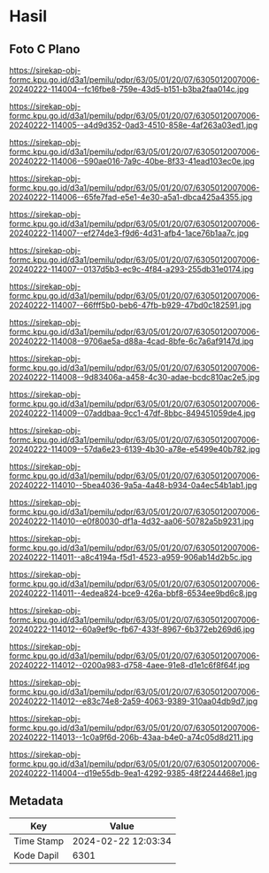# Hasil

## Foto C Plano

https://sirekap-obj-formc.kpu.go.id/d3a1/pemilu/pdpr/63/05/01/20/07/6305012007006-20240222-114004--fc16fbe8-759e-43d5-b151-b3ba2faa014c.jpg

https://sirekap-obj-formc.kpu.go.id/d3a1/pemilu/pdpr/63/05/01/20/07/6305012007006-20240222-114005--a4d9d352-0ad3-4510-858e-4af263a03ed1.jpg

https://sirekap-obj-formc.kpu.go.id/d3a1/pemilu/pdpr/63/05/01/20/07/6305012007006-20240222-114006--590ae016-7a9c-40be-8f33-41ead103ec0e.jpg

https://sirekap-obj-formc.kpu.go.id/d3a1/pemilu/pdpr/63/05/01/20/07/6305012007006-20240222-114006--65fe7fad-e5e1-4e30-a5a1-dbca425a4355.jpg

https://sirekap-obj-formc.kpu.go.id/d3a1/pemilu/pdpr/63/05/01/20/07/6305012007006-20240222-114007--ef274de3-f9d6-4d31-afb4-1ace76b1aa7c.jpg

https://sirekap-obj-formc.kpu.go.id/d3a1/pemilu/pdpr/63/05/01/20/07/6305012007006-20240222-114007--0137d5b3-ec9c-4f84-a293-255db31e0174.jpg

https://sirekap-obj-formc.kpu.go.id/d3a1/pemilu/pdpr/63/05/01/20/07/6305012007006-20240222-114007--66fff5b0-beb6-47fb-b929-47bd0c182591.jpg

https://sirekap-obj-formc.kpu.go.id/d3a1/pemilu/pdpr/63/05/01/20/07/6305012007006-20240222-114008--9706ae5a-d88a-4cad-8bfe-6c7a6af9147d.jpg

https://sirekap-obj-formc.kpu.go.id/d3a1/pemilu/pdpr/63/05/01/20/07/6305012007006-20240222-114008--9d83406a-a458-4c30-adae-bcdc810ac2e5.jpg

https://sirekap-obj-formc.kpu.go.id/d3a1/pemilu/pdpr/63/05/01/20/07/6305012007006-20240222-114009--07addbaa-9cc1-47df-8bbc-849451059de4.jpg

https://sirekap-obj-formc.kpu.go.id/d3a1/pemilu/pdpr/63/05/01/20/07/6305012007006-20240222-114009--57da6e23-6139-4b30-a78e-e5499e40b782.jpg

https://sirekap-obj-formc.kpu.go.id/d3a1/pemilu/pdpr/63/05/01/20/07/6305012007006-20240222-114010--5bea4036-9a5a-4a48-b934-0a4ec54b1ab1.jpg

https://sirekap-obj-formc.kpu.go.id/d3a1/pemilu/pdpr/63/05/01/20/07/6305012007006-20240222-114010--e0f80030-df1a-4d32-aa06-50782a5b9231.jpg

https://sirekap-obj-formc.kpu.go.id/d3a1/pemilu/pdpr/63/05/01/20/07/6305012007006-20240222-114011--a8c4194a-f5d1-4523-a959-906ab14d2b5c.jpg

https://sirekap-obj-formc.kpu.go.id/d3a1/pemilu/pdpr/63/05/01/20/07/6305012007006-20240222-114011--4edea824-bce9-426a-bbf8-6534ee9bd6c8.jpg

https://sirekap-obj-formc.kpu.go.id/d3a1/pemilu/pdpr/63/05/01/20/07/6305012007006-20240222-114012--60a9ef9c-fb67-433f-8967-6b372eb269d6.jpg

https://sirekap-obj-formc.kpu.go.id/d3a1/pemilu/pdpr/63/05/01/20/07/6305012007006-20240222-114012--0200a983-d758-4aee-91e8-d1e1c6f8f64f.jpg

https://sirekap-obj-formc.kpu.go.id/d3a1/pemilu/pdpr/63/05/01/20/07/6305012007006-20240222-114012--e83c74e8-2a59-4063-9389-310aa04db9d7.jpg

https://sirekap-obj-formc.kpu.go.id/d3a1/pemilu/pdpr/63/05/01/20/07/6305012007006-20240222-114013--1c0a9f6d-206b-43aa-b4e0-a74c05d8d211.jpg

https://sirekap-obj-formc.kpu.go.id/d3a1/pemilu/pdpr/63/05/01/20/07/6305012007006-20240222-114004--d19e55db-9ea1-4292-9385-48f2244468e1.jpg


## Metadata

| Key        | Value               |
| ---------- | ------------------- |
| Time Stamp | 2024-02-22 12:03:34 |
| Kode Dapil | 6301                |



